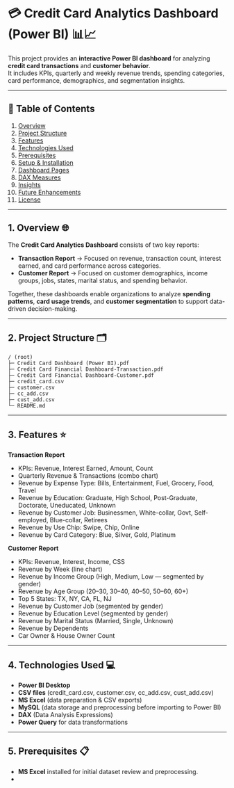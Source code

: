 # 💳 Credit Card Analytics Dashboard (Power BI) 📊📈  

This project provides an **interactive Power BI dashboard** for analyzing **credit card transactions** and **customer behavior**.  
It includes KPIs, quarterly and weekly revenue trends, spending categories, card performance, demographics, and segmentation insights.  

---

## 📌 Table of Contents  

1. [Overview](#overview)  
2. [Project Structure](#project-structure)  
3. [Features](#features)  
4. [Technologies Used](#technologies-used)  
5. [Prerequisites](#prerequisites)  
6. [Setup & Installation](#setup--installation)  
7. [Dashboard Pages](#dashboard-pages)  
8. [DAX Measures](#dax-measures)  
9. [Insights](#insights)  
10. [Future Enhancements](#future-enhancements)  
11. [License](#license)  


---


## 1. Overview 🌐  

The **Credit Card Analytics Dashboard** consists of two key reports:  

- **Transaction Report** → Focused on revenue, transaction count, interest earned, and card performance across categories.  
- **Customer Report** → Focused on customer demographics, income groups, jobs, states, marital status, and spending behavior.  

Together, these dashboards enable organizations to analyze **spending patterns**, **card usage trends**, and **customer segmentation** to support data-driven decision-making.  


---


## 2. Project Structure 🗂️  

```text
/ (root)
├─ Credit Card Dashboard (Power BI).pdf
├─ Credit Card Financial Dashboard-Transaction.pdf
├─ Credit Card Financial Dashboard-Customer.pdf
├─ credit_card.csv
├─ customer.csv
├─ cc_add.csv
├─ cust_add.csv
└─ README.md
```

---


## 3. Features ⭐

**Transaction Report**

- KPIs: Revenue, Interest Earned, Amount, Count
- Quarterly Revenue & Transactions (combo chart)
- Revenue by Expense Type: Bills, Entertainment, Fuel, Grocery, Food, Travel
- Revenue by Education: Graduate, High School, Post-Graduate, Doctorate, Uneducated, Unknown
- Revenue by Customer Job: Businessmen, White-collar, Govt, Self-employed, Blue-collar, Retirees
- Revenue by Use Chip: Swipe, Chip, Online
- Revenue by Card Category: Blue, Silver, Gold, Platinum

**Customer Report**

- KPIs: Revenue, Interest, Income, CSS
- Revenue by Week (line chart)
- Revenue by Income Group (High, Medium, Low — segmented by gender)
- Revenue by Age Group (20–30, 30–40, 40–50, 50–60, 60+)
- Top 5 States: TX, NY, CA, FL, NJ
- Revenue by Customer Job (segmented by gender)
- Revenue by Education Level (segmented by gender)
- Revenue by Marital Status (Married, Single, Unknown)
- Revenue by Dependents
- Car Owner & House Owner Count

---

## 4. Technologies Used 💻

- **Power BI Desktop**
- **CSV files** (credit_card.csv, customer.csv, cc_add.csv, cust_add.csv)
- **MS Excel** (data preparation & CSV exports)
- **MySQL** (data storage and preprocessing before importing to Power BI)  
- **DAX** (Data Analysis Expressions)  
- **Power Query** for data transformations  

---

## 5. Prerequisites 📋

- **MS Excel** installed for initial dataset review and preprocessing. 
- 

## 




